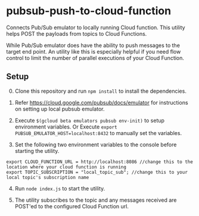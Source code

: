 # pubsub-push-to-cloud-function

Connects Pub/Sub emulator to locally running Cloud function. This utility helps POST the payloads from topics to Cloud Functions.

While Pub/Sub emulator does have the ability to push messages to the target end point. An utility like this is especially helpful if you need flow control to limit the number of parallel executions of your Cloud Function. 

## Setup

0. Clone this repository and run `npm install` to install the dependencies.

1. Refer https://cloud.google.com/pubsub/docs/emulator for instructions on setting up local pubsub emulator.

2. Execute `$(gcloud beta emulators pubsub env-init)` to setup environment variables. Or Execute `export PUBSUB_EMULATOR_HOST=localhost:8432` to manually set the variables.

3. Set the following two environment variables to the console before starting the utility.

```
export CLOUD_FUNCTION_URL = http://localhost:8086 //change this to the location where your cloud function is running
export TOPIC_SUBSCRIPTION = "local_topic_sub"; //change this to your local topic's subscription name

```

4. Run `node index.js` to start the utility.

5. The utility subscribes to the topic and any messages received are POST'ed to the configured Cloud Function url.
